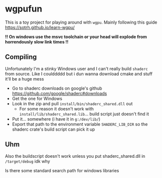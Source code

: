 wgpufun
=======

This is a toy project for playing around with `wgpu`. Mainly following this guide https://sotrh.github.io/learn-wgpu/

**!! On windows use the msvc toolchain or your head will explode from horrendously slow link times !!**

## Compiling

Unfortunately I'm a stinky Windows user and I can't really build `shaderc` from source. Like I coulddddd but i dun wanna download cmake and stuff it'll be a huge mess

* Go to shaderc downloads on google's github https://github.com/google/shaderc#downloads
* Get the one for Windows
* Look in the zip and pull `install/bin/shaderc_shared.dll` out
	* For some reason it doesn't work with `install/lib/shaderc_shared.lib`... build script just doesn't find it
* Put it... somewhere (i have it in `g:/dev/lib/`)
* Export that path to the environment variable `SHADERC_LIB_DIR` so the shaderc crate's build script can pick it up

## Uhm

Also the buildscript doesn't work unless you put shaderc_shared.dll in `/target/debug` idk why

Is there some standard search path for windows libraries